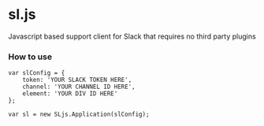 # sl.js
Javascript based support client for Slack that requires no third party plugins

### How to use
    var slConfig = {
        token: 'YOUR SLACK TOKEN HERE',
        channel: 'YOUR CHANNEL ID HERE',
        element: 'YOUR DIV ID HERE'
    };
  
    var sl = new SLjs.Application(slConfig);
